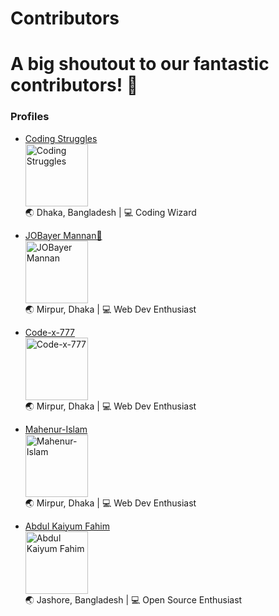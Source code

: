 # Contributors

# A big shoutout to our fantastic contributors! 🎉

### Profiles

- [Coding Struggles](https://github.com/coding-struggles)  
  <img src="https://avatars.githubusercontent.com/u/146979710?v=4" width="100" height="100" alt="Coding Struggles"/>  
  🌏 Dhaka, Bangladesh | 💻 Coding Wizard

- [JOBayer Mannan🦅](https://github.com/jobayermannan)  
  <img src="https://avatars.githubusercontent.com/u/121758551?v=4" width="100" height="100" alt="JOBayer Mannan"/>  
  🌏 Mirpur, Dhaka | 💻 Web Dev Enthusiast

- [Code-x-777](https://github.com/Code-x-777)  
  <img src="https://avatars.githubusercontent.com/u/147522307?v=4" width="100" height="100" alt="Code-x-777"/>  
  🌏 Mirpur, Dhaka | 💻 Web Dev Enthusiast

- [Mahenur-Islam](https://github.com/mahenur-islam)  
  <img src="https://avatars.githubusercontent.com/u/147522307?v=4" width="100" height="100" alt="Mahenur-Islam"/>  
  🌏 Mirpur, Dhaka | 💻 Web Dev Enthusiast

- [Abdul Kaiyum Fahim](https://github.com/kaiyumdev)  
  <img src="https://avatars.githubusercontent.com/u/76748971?v=4" width="100" height="100" alt="Abdul Kaiyum Fahim"/>  
  🌏 Jashore, Bangladesh | 💻 Open Source Enthusiast

